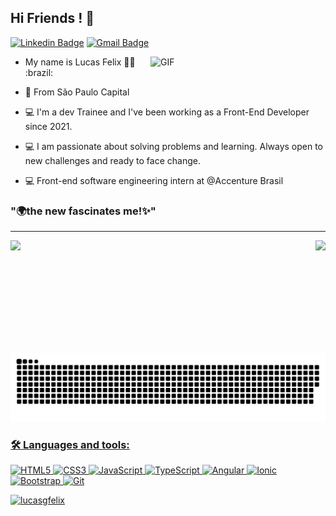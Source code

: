 ## Hi Friends ! 👋
[![Linkedin Badge](https://img.shields.io/badge/-Lucas_Felix-a100ff?style=flat-square&logo=Linkedin&logoColor=white&link=https://www.linkedin.com/in/lucas-felix-140680203/)](//www.linkedin.com/in/lucas-felix-140680203/) [![Gmail Badge](https://img.shields.io/badge/-lucas.felix0012@gmail.com-a100ff?style=flat-square&logo=Gmail&logoColor=white&link=mailto:lucas.felix0012@gmail.com)](:lucas.felix0012@gmail.com)

<img align="right" alt="GIF" src="https://octocat-generator-assets.githubusercontent.com/my-octocat-1623258622589.png" width="280px" />

- <p>My name is Lucas Felix 🙆‍♂️ :brazil: </p>
- <p>📍 From São Paulo Capital</p>
- <p>💻 I'm a dev Trainee and I've been working as a Front-End Developer since 2021.</p>
- <p>💻 I am passionate about solving problems and learning. Always open to new challenges and ready to face change.</p>
- <p>💻 Front-end software engineering intern at @Accenture Brasil</p>


### **"🌍the new fascinates me!✨"**
***
 <div>
  <a href="https://github.com/lucasgfelix">
<img align="right" height="180em" src="https://github-readme-stats.vercel.app/api?username=lucasgfelix&show_icons=true&theme=dracula&include_all_commits=true&count_private=true"/>
<img align="left" height="180em" src="https://github-readme-stats.vercel.app/api/top-langs/?username=lucasgfelix&layout=compact&langs_count=16&theme=dracula"/>
</div>




![Snake animation](https://github.com/lucasgfelix/lucasgfelix/blob/output/github-contribution-grid-snake.svg)
<h3 align="left">🛠 Languages and tools:</h3>

![HTML5](https://img.shields.io/badge/-HTML5-E34F26?style=flat-square&logo=html5&logoColor=white) ![CSS3](https://img.shields.io/badge/-CSS3-549FDE?style=flat-square&logo=css3&logoColor=white) ![JavaScript](https://img.shields.io/badge/-JavaScript-F7B93E?style=flat-square&logo=javascript&logoColor=fff) ![TypeScript](https://img.shields.io/badge/-TypeScript-3178C6?style=flat-square&logo=typescript&logoColor=fff) ![Angular](https://img.shields.io/badge/-Angular-BD002E?style=flat-square&logo=angular&logoColor=white)   ![Ionic](https://img.shields.io/badge/-Ionic-84AAF7?style=flat-square&logo=ionic&logoColor=white) ![Bootstrap](https://img.shields.io/badge/-Bootstrap-533B78?style=flat-square&logo=bootstrap&logoColor=white)  ![Git](https://img.shields.io/badge/-Git-F05032?style=flat-square&logo=git&logoColor=white)
  
<p align="left"> <img src="https://komarev.com/ghpvc/?username=lucasgfelix" alt="lucasgfelix" /> </p>
